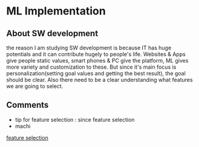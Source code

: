 # ML Implementation

## About SW development
the reason I am studying SW development is because IT has huge potentials and it can contribute hugely to people's life. Websites & Apps give people static values, smart phones & PC give the platform, ML gives more variety and customization to these.
 But since it's main focus is personalization(setting goal values and getting the best result), the goal should be clear. Also there need to be a clear understanding what features we are going to select.

## Comments
 * tip for feature selection : since feature selection 
 * machi

[feature selection](https://www.analyticsvidhya.com/blog/2016/12/introduction-to-feature-selection-methods-with-an-example-or-how-to-select-the-right-variables/)

